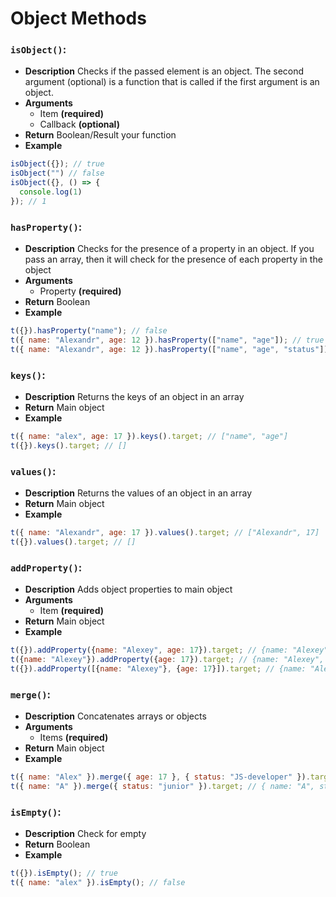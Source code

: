 # Object Methods

### ```isObject()```:
- **Description**
Сhecks if the passed element is an object. The second argument (optional) is a function that is called if the first argument is an object.
- **Arguments**
  - Item **(required)**
  - Callback **(optional)**
- **Return**
Boolean/Result your function
- **Example**
```Javascript
isObject({}); // true
isObject("") // false
isObject({}, () => {
  console.log(1)
}); // 1
```

### ```hasProperty()```:
- **Description**
Checks for the presence of a property in an object. If you pass an array, then it will check for the presence of each property in the object
- **Arguments**
  - Property **(required)**
- **Return**
Boolean
- **Example**
```Javascript
t({}).hasProperty("name"); // false
t({ name: "Alexandr", age: 12 }).hasProperty(["name", "age"]); // true
t({ name: "Alexandr", age: 12 }).hasProperty(["name", "age", "status"]); // false
```

### ```keys()```:
- **Description**
Returns the keys of an object in an array
- **Return**
Main object
- **Example**
```Javascript
t({ name: "alex", age: 17 }).keys().target; // ["name", "age"]
t({}).keys().target; // []
```

### ```values()```:
- **Description**
Returns the values of an object in an array
- **Return**
Main object
- **Example**
```Javascript
t({ name: "Alexandr", age: 17 }).values().target; // ["Alexandr", 17]
t({}).values().target; // []
```

### ```addProperty()```:
- **Description**
Adds object properties to main object
- **Arguments**
  - Item **(required)**
- **Return**
Main object
- **Example**
```Javascript
t({}).addProperty({name: "Alexey", age: 17}).target; // {name: "Alexey", age: 17}
t({name: "Alexey"}).addProperty({age: 17}).target; // {name: "Alexey", age: 17}
t({}).addProperty([{name: "Alexey"}, {age: 17}]).target; // {name: "Alexey", age: 17}
```

### ```merge()```:
- **Description**
Concatenates arrays or objects
- **Arguments**
  - Items **(required)**
- **Return**
Main object
- **Example**
```Javascript
t({ name: "Alex" }).merge({ age: 17 }, { status: "JS-developer" }).target; // { name: "Alex", age: 17, status: "JS-developer" }
t({ name: "A" }).merge({ status: "junior" }).target; // { name: "A", status: "junior" }
```

### ```isEmpty()```:
- **Description**
Check for empty
- **Return**
Boolean
- **Example**
```Javascript
t({}).isEmpty(); // true
t({ name: "alex" }).isEmpty(); // false
```